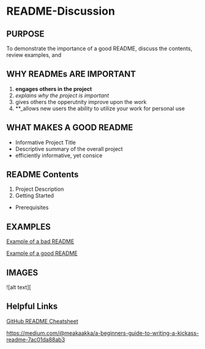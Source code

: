 # README-Discussion

## PURPOSE
To demonstrate the importance of a good README, discuss the contents, review examples, and 

## WHY READMEs ARE IMPORTANT
1. **engages others in the project**
2. *explains why the project is important*
3. gives others the opperutnity improve upon the work
4. **_allows new users the ability to utilize your work for personal use

## WHAT MAKES A GOOD README
- Informative Project Title
- Descriptive summary of the overall project
- efficiently informative, yet consice 

## README Contents
1. Project Description
2. Getting Started
- Prerequisites


## EXAMPLES
[Example of a bad README](https://github.com/sinwar/flaskr)

[Example of a good README](https://github.com/sindresorhus/pageres)

## IMAGES
![alt text][


## Helpful Links
[GitHub README Cheatsheet](https://github.com/adam-p/markdown-here/wiki/Markdown-Cheatsheet)

https://medium.com/@meakaakka/a-beginners-guide-to-writing-a-kickass-readme-7ac01da88ab3

